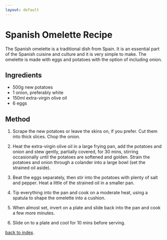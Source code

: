 ```yaml
---
layout: default
---
```



# Spanish Omelette Recipe

The Spanish omelette is a traditional dish from Spain. It is an essential part of the Spanish cuisine and culture and it is very simple to make. The omelette is made with eggs and potatoes with the option of including onion. 

## Ingredients

*   500g new potatoes
*   1 onion, preferably white
*   150ml extra-virgin olive oil
*   6 eggs

## Method

1.  Scrape the new potatoes or leave the skins on, if you prefer. Cut them into thick slices. Chop the onion.

1. Heat the extra-virgin olive oil in a large frying pan, add the potatoes and onion and stew gently, partially covered, for 30 mins, stirring occasionally until the potatoes are softened and golden. Strain the potatoes and onion through a colander into a large bowl (set the strained oil aside).

1. Beat the eggs separately, then stir into the potatoes with plenty of salt and pepper. Heat a little of the strained oil in a smaller pan.

1. Tip everything into the pan and cook on a moderate heat, using a spatula to shape the omelette into a cushion.

1. When almost set, invert on a plate and slide back into the pan and cook a few more minutes.

1. Slide on to a plate and cool for 10 mins before serving.

[back to index](./index.html).